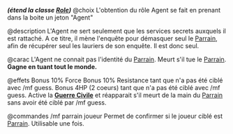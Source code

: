 ***(étend la classe [Role](obsidian_wiki/Roles/abstract_role.md))***
@choix
L'obtention du rôle Agent se fait en prenant dans la boite un jeton "Agent"

@description
L'Agent ne sert seulement que les services secrets auxquels il est rattaché. A ce titre, il mène l'enquête pour démasquer seul le [Parrain](obsidian_wiki/Roles/mafia/le_parrain), afin de récupérer seul les lauriers de son enquête. Il est donc seul.

@carac
L'Agent ne connait pas l'identité du [Parrain](obsidian_wiki/Roles/mafia/le_parrain).
Meurt s'il tue le [Parrain](obsidian_wiki/Roles/mafia/le_parrain).
**Gagne en tuant tout le monde.**

@effets
Bonus 10% Force
Bonus 10% Resistance tant que n'a pas été ciblé avec /mf guess.
Bonus 4HP (2 coeurs) tant que n'a pas été ciblé avec /mf guess.
Active la **[Guerre Civile](obsidian_wiki/Evenements/guerre_civile)** et réapparait s'il meurt de la main du [Parrain](obsidian_wiki/Roles/mafia/le_parrain) sans avoir été ciblé par /mf guess.

@commandes
/mf parrain joueur
Permet de confirmer si le joueur ciblé est [Parrain](obsidian_wiki/Roles/mafia/le_parrain).
Utilisable une fois.